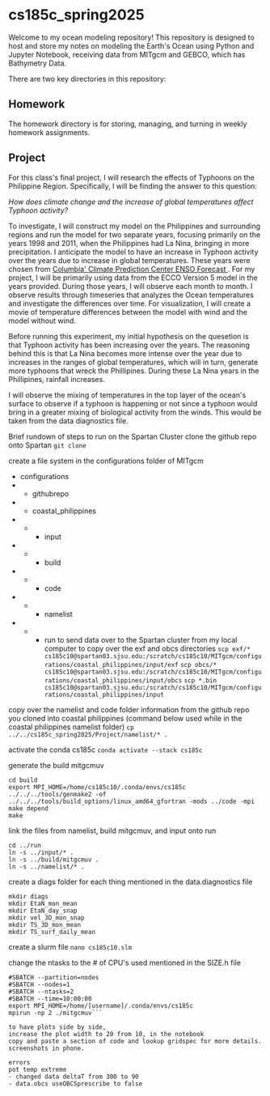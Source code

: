 # cs185c_spring2025
Welcome to my ocean modeling repository! This repository is designed to host and store my notes on modeling the Earth's Ocean using Python and Jupyter Notebook, receiving data from MITgcm and GEBCO, which has Bathymetry Data. 

There are two key directories in this repository:

## Homework
The homework directory is for storing, managing, and turning in weekly homework assignments.

## Project
For this class's final project, I will research the effects of Typhoons on the Philippine Region. Specifically, I will be finding the answer to this question: 

_How does climate change and the increase of global temperatures affect Typhoon activity?_

To investigate, I will construct my model on the Philippines and surrounding regions and run the model for two separate years, focusing primarily on the years 1998 and 2011, when the Philippines had La Nina, bringing in more precipitation. I anticipate the model to have an increase in Typhoon activity over the years due to increase in global temperatures. These years were chosen from  [Columbia' Climate Prediction Center ENSO Forecast ](https://iri.columbia.edu/our-expertise/climate/forecasts/enso/current/?enso_tab=enso-sst_image). For my project, I will be primarily using data from the ECCO Version 5 model in the years provided. During those years, I will observe each month to month. I observe results through timeseries that analyzes the Ocean temperatures and investigate the differences over time. For visualization, I will create a movie of temperature differences between the model with wind and the model without wind.

Before running this experiment, my initial hypothesis on the quesetion is that Typhoon activity has been increasing over the years. The reasoning behind this is that La Nina becomes more intense over the year due to increases in the ranges of global temperatures, which will in turn, generate more typhoons that wreck the Phillipines. During these La Nina years in the Phillipines, rainfall increases. 


I will observe the mixing of temperatures in the top layer of the ocean's surface to observe if a typhoon is happening or not since a typhoon would bring in a greater mixing of biological activity from the winds. This would be taken from the data diagnostics file. 

Brief rundown of steps to run on the Spartan Cluster
clone the github repo onto Spartan
```git clone ```

create a file system in the configurations folder of MITgcm
- configurations
- - githubrepo
- - coastal_philippines
- - - input
- - - build
- - - code
- - - namelist
- - - run
to send data over to the Spartan cluster from my local computer to copy over the exf and obcs directories
```scp exf/* cs185c10@spartan03.sjsu.edu:/scratch/cs185c10/MITgcm/configurations/coastal_philippines/input/exf```
```scp obcs/* cs185c10@spartan03.sjsu.edu:/scratch/cs185c10/MITgcm/configurations/coastal_philippines/input/obcs```
```scp *.bin cs185c10@spartan03.sjsu.edu:/scratch/cs185c10/MITgcm/configurations/coastal_philippines/input```

copy over the namelist and code folder information from the github repo you cloned into coastal philippines
(command below used while in the coastal philippines namelist folder)
```cp ../../cs185c_spring2025/Project/namelist/* .```

activate the conda cs185c
```conda activate --stack cs185c```

generate the build mitgcmuv
```
cd build
export MPI_HOME=/home/cs185c10/.conda/envs/cs185c
../../../tools/genmake2 -of ../../../tools/build_options/linux_amd64_gfortran -mods ../code -mpi
make depend
make
```

link the files from namelist, build mitgcmuv, and input onto run
```
cd ../run
ln -s ../input/* .
ln -s ../build/mitgcmuv .
ln -s ../namelist/* .
```

create a diags folder for each thing mentioned in the data.diagnostics file
```
mkdir diags
mkdir EtaN_mon_mean
mkdir EtaN_day_snap
mkdir vel_3D_mon_snap
mkdir TS_3D_mon_mean
mkdir TS_surf_daily_mean
```

create a slurm file
```nano cs185c10.slm```

change the ntasks to the # of CPU's used mentioned in the SIZE.h file
```#!/bin/bash
#SBATCH --partition=nodes
#SBATCH --nodes=1
#SBATCH --ntasks=2
#SBATCH --time=10:00:00
export MPI_HOME=/home/[username]/.conda/envs/cs185c
mpirun -np 2 ./mitgcmuv```

to have plots side by side, 
increase the plot width to 20 from 10, in the notebook
copy and paste a section of code and lookup gridspec for more details. screenshots in phone.

errors
pot temp extreme
- changed data deltaT from 300 to 90
- data.obcs useOBCSprescribe to false

